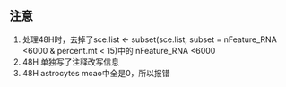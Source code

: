 ## 注意
1. 处理48H时，去掉了sce.list <- subset(sce.list, subset = nFeature_RNA <6000  & percent.mt < 15)中的 nFeature_RNA <6000  
2. 48H 单独写了注释改写信息
3. 48H astrocytes mcao中全是0，所以报错
